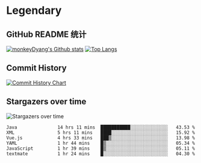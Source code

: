 # Legendary

## GitHub README 统计

[![monkeyDyang's Github stats](https://github-readme-stats.vercel.app/api?username=monkeyDyang&show_icons=true)](https://github.com/monkeyDyang/Legendary)
[![Top Langs](https://github-readme-stats.vercel.app/api/top-langs/?username=monkeyDyang&layout=compact)](https://github.com/monkeyDyang/Legendary)

## Commit History

[![Commit History Chart](https://commit-history-api.herokuapp.com/svg?repos=monkeyDyang/Legendary&type=Date)](https://the-commit-history.vercel.app/#monkeyDyang/Legendary&Date)

## Stargazers over time

![Stargazers over time](https://starchart.cc/monkeyDyang/Legendary.svg)

<!--START_SECTION:waka-->

```text
Java               14 hrs 11 mins  ███████████░░░░░░░░░░░░░░   43.53 %
XML                5 hrs 11 mins   ████░░░░░░░░░░░░░░░░░░░░░   15.92 %
Vue.js             4 hrs 33 mins   ███▒░░░░░░░░░░░░░░░░░░░░░   13.98 %
YAML               1 hr 44 mins    █▒░░░░░░░░░░░░░░░░░░░░░░░   05.34 %
JavaScript         1 hr 39 mins    █▒░░░░░░░░░░░░░░░░░░░░░░░   05.11 %
textmate           1 hr 24 mins    █░░░░░░░░░░░░░░░░░░░░░░░░   04.30 %
```

<!--END_SECTION:waka-->

